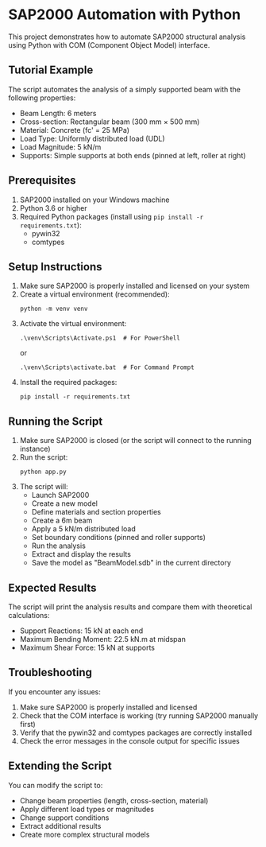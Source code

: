 # SAP2000 Automation with Python

This project demonstrates how to automate SAP2000 structural analysis using Python with COM (Component Object Model) interface.

## Tutorial Example

The script automates the analysis of a simply supported beam with the following properties:

- Beam Length: 6 meters
- Cross-section: Rectangular beam (300 mm × 500 mm)
- Material: Concrete (fc' = 25 MPa)
- Load Type: Uniformly distributed load (UDL)
- Load Magnitude: 5 kN/m
- Supports: Simple supports at both ends (pinned at left, roller at right)

## Prerequisites

1. SAP2000 installed on your Windows machine
2. Python 3.6 or higher
3. Required Python packages (install using `pip install -r requirements.txt`):
   - pywin32
   - comtypes

## Setup Instructions

1. Make sure SAP2000 is properly installed and licensed on your system
2. Create a virtual environment (recommended):
   ```
   python -m venv venv
   ```
3. Activate the virtual environment:
   ```
   .\venv\Scripts\Activate.ps1  # For PowerShell
   ```
   or
   ```
   .\venv\Scripts\activate.bat  # For Command Prompt
   ```
4. Install the required packages:
   ```
   pip install -r requirements.txt
   ```

## Running the Script

1. Make sure SAP2000 is closed (or the script will connect to the running instance)
2. Run the script:
   ```
   python app.py
   ```
3. The script will:
   - Launch SAP2000
   - Create a new model
   - Define materials and section properties
   - Create a 6m beam
   - Apply a 5 kN/m distributed load
   - Set boundary conditions (pinned and roller supports)
   - Run the analysis
   - Extract and display the results
   - Save the model as "BeamModel.sdb" in the current directory

## Expected Results

The script will print the analysis results and compare them with theoretical calculations:

- Support Reactions: 15 kN at each end
- Maximum Bending Moment: 22.5 kN.m at midspan
- Maximum Shear Force: 15 kN at supports

## Troubleshooting

If you encounter any issues:

1. Make sure SAP2000 is properly installed and licensed
2. Check that the COM interface is working (try running SAP2000 manually first)
3. Verify that the pywin32 and comtypes packages are correctly installed
4. Check the error messages in the console output for specific issues

## Extending the Script

You can modify the script to:
- Change beam properties (length, cross-section, material)
- Apply different load types or magnitudes
- Change support conditions
- Extract additional results
- Create more complex structural models 
